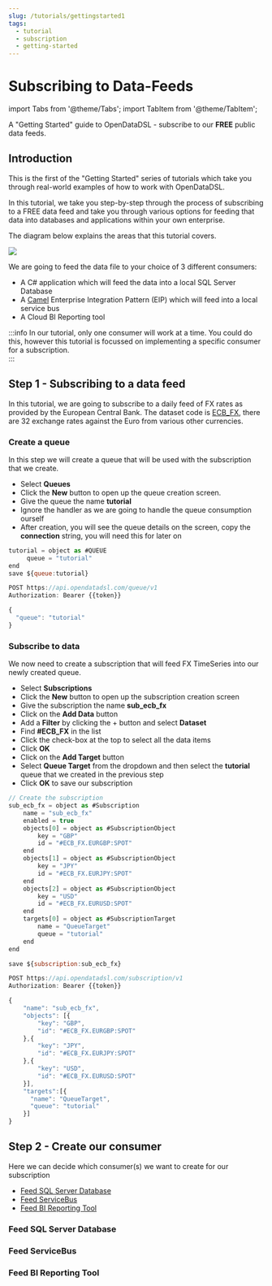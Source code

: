 ```yaml
---
slug: /tutorials/gettingstarted1
tags:
  - tutorial
  - subscription
  - getting-started
---
```

Subscribing to Data-Feeds
==========================================

import Tabs from '@theme/Tabs';
import TabItem from '@theme/TabItem';


A "Getting Started" guide to OpenDataDSL - subscribe to our **FREE** public data feeds.

## Introduction

This is the first of the "Getting Started" series of tutorials which take you through real-world examples of how to 
work with OpenDataDSL.

In this tutorial, we take you step-by-step through the process of subscribing to a FREE data feed and take you through
various options for feeding that data into databases and applications within your own enterprise. 

The diagram below explains the areas that this tutorial covers.

![](/img/tutorial/getting-started-1-overview.png)

We are going to feed the data file to your choice of 3 different consumers:
* A C# application which will feed the data into a local SQL Server Database
* A [Camel](https://camel.apache.org/) Enterprise Integration Pattern (EIP) which will feed into a local service bus
* A Cloud BI Reporting tool

:::info
In our tutorial, only one consumer will work at a time. You could do this, however this tutorial is focussed on 
implementing a specific consumer for a subscription.  
::: 

## Step 1 - Subscribing to a data feed

In this tutorial, we are going to subscribe to a daily feed of FX rates as provided by the European Central Bank. 
The dataset code is [ECB_FX](/docs/dataset/ECB_FX), there are 32 exchange rates against the Euro from various other currencies.

### Create a queue

In this step we will create a queue that will be used with the subscription that we create.

<Tabs groupId="tool">
<TabItem value="portal" label="Web Portal" default>

* Select **Queues**
* Click the **New** button to open up the queue creation screen.
* Give the queue the name **tutorial**
* Ignore the handler as we are going to handle the queue consumption ourself
* After creation, you will see the queue details on the screen, copy the **connection** string, you will need this for later on


</TabItem>
<TabItem value="odsl" label="OpenDataDSL">

```js
tutorial = object as #QUEUE
     queue = "tutorial"
end
save ${queue:tutorial}
```

</TabItem>
<TabItem value="rest" label="REST API">

```js
POST https://api.opendatadsl.com/queue/v1
Authorization: Bearer {{token}}

{
  "queue": "tutorial"
}
```

</TabItem>
</Tabs>

### Subscribe to data

We now need to create a subscription that will feed FX TimeSeries into our newly created queue.

<Tabs groupId="tool">
<TabItem value="portal" label="Web Portal" default>

* Select **Subscriptions**
* Click the **New** button to open up the subscription creation screen
* Give the subscription the name **sub_ecb_fx**
* Click on the **Add Data** button
* Add a **Filter** by clicking the + button and select **Dataset**
* Find **#ECB_FX** in the list
* Click the check-box at the top to select all the data items
* Click **OK**
* Click on the **Add Target** button
* Select **Queue Target** from the dropdown and then select the **tutorial** queue that we created in the previous step
* Click **OK** to save our subscription


</TabItem>
<TabItem value="odsl" label="OpenDataDSL">

```js
// Create the subscription
sub_ecb_fx = object as #Subscription
    name = "sub_ecb_fx"
    enabled = true
    objects[0] = object as #SubscriptionObject
        key = "GBP"
        id = "#ECB_FX.EURGBP:SPOT"
    end
    objects[1] = object as #SubscriptionObject
        key = "JPY"
        id = "#ECB_FX.EURJPY:SPOT"
    end
    objects[2] = object as #SubscriptionObject
        key = "USD"
        id = "#ECB_FX.EURUSD:SPOT"
    end
    targets[0] = object as #SubscriptionTarget
        name = "QueueTarget"
        queue = "tutorial"
    end
end

save ${subscription:sub_ecb_fx}
```

</TabItem>
<TabItem value="rest" label="REST API">

```js
POST https://api.opendatadsl.com/subscription/v1
Authorization: Bearer {{token}}

{
    "name": "sub_ecb_fx",
    "objects": [{
        "key": "GBP",
        "id": "#ECB_FX.EURGBP:SPOT"
    },{
        "key": "JPY",
        "id": "#ECB_FX.EURJPY:SPOT"
    },{
        "key": "USD",
        "id": "#ECB_FX.EURUSD:SPOT"
    }],
    "targets":[{
      "name": "QueueTarget",
      "queue": "tutorial"
    }]
}
```

</TabItem>
</Tabs>

## Step 2 - Create our consumer

Here we can decide which consumer(s) we want to create for our subscription

* [Feed SQL Server Database](#feed-sql-server-database)
* [Feed ServiceBus](#feed-servicebus)
* [Feed BI Reporting Tool](#feed-bi-reporting-tool)

### Feed SQL Server Database

### Feed ServiceBus

### Feed BI Reporting Tool
